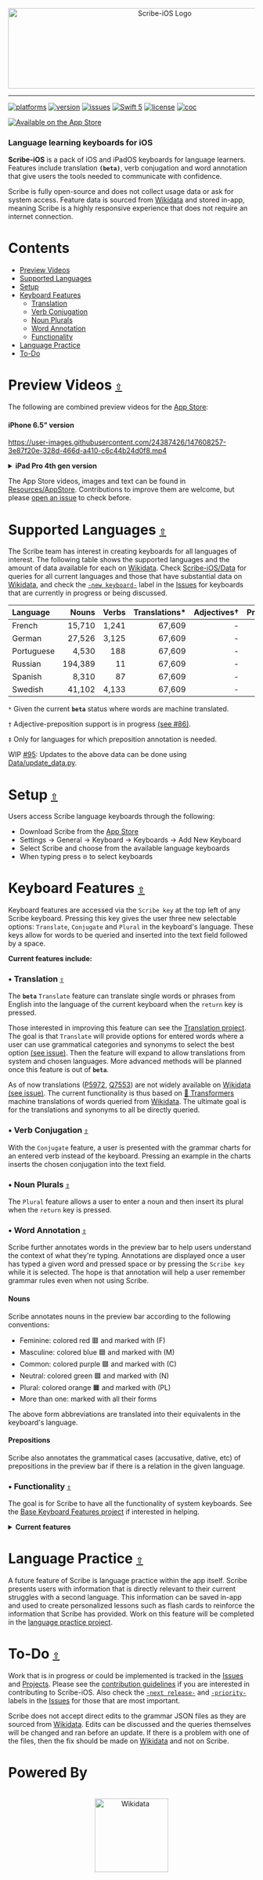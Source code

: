 <div align="center">
  <a href="https://github.com/scribe-org/Scribe-iOS"><img src="https://raw.githubusercontent.com/scribe-org/Scribe-iOS/main/Resources/Scribe/Scribe-iOS_logo_transparent.png" width=624 height=164 alt="Scribe-iOS Logo"></a>
</div>

---

<!---
[![ci](https://img.shields.io/github/workflow/status/scribe-org/Scribe-iOS/CI?logo=github)](https://github.com/scribe-org/Scribe-iOS/actions?query=workflow%3ACI)
--->

[![platforms](https://img.shields.io/badge/platforms-iOS%20│%20iPadOS-999999.svg)](https://apps.apple.com/app/scribe-language-keyboards/id1596613886)
[![version](https://img.shields.io/github/v/release/scribe-org/Scribe-iOS?color=%2300550&sort=semver)](https://github.com/scribe-org/Scribe-iOS/releases/)
[![issues](https://img.shields.io/github/issues/scribe-org/Scribe-iOS)](https://github.com/scribe-org/Scribe-iOS/issues)
[![Swift 5](https://img.shields.io/badge/Swift-5-blue.svg)](https://github.com/scribe-org/Scribe-iOS/blob/main/CONTRIBUTING.md)
[![license](https://img.shields.io/github/license/scribe-org/Scribe-iOS.svg)](https://github.com/scribe-org/Scribe-iOS/blob/main/LICENSE.txt)
[![coc](https://img.shields.io/badge/coc-Contributor%20Covenant-ff69b4.svg)](https://github.com/scribe-org/Scribe-iOS/blob/main/.github/CODE_OF_CONDUCT.md)

[![Available on the App Store](http://cl.ly/WouG/Download_on_the_App_Store_Badge_US-UK_135x40.svg)](https://apps.apple.com/app/scribe-language-keyboards/id1596613886)

<!---
Also available on [Android](https://github.com/scribe-org/Scribe-Android).
--->

### Language learning keyboards for iOS

**Scribe-iOS** is a pack of iOS and iPadOS keyboards for language learners. Features include translation **`(beta)`**, verb conjugation and word annotation that give users the tools needed to communicate with confidence.

Scribe is fully open-source and does not collect usage data or ask for system access. Feature data is sourced from [Wikidata](https://www.wikidata.org/) and stored in-app, meaning Scribe is a highly responsive experience that does not require an internet connection.

# **Contents**<a id="contents"></a>

- [Preview Videos](#preview-videos)
- [Supported Languages](#supported-languages)
- [Setup](#setup)
- [Keyboard Features](#keyboard-features)
  - [Translation](#translation)
  - [Verb Conjugation](#verb-conjugation)
  - [Noun Plurals](#noun-plurals)
  - [Word Annotation](#word-annotation)
  - [Functionality](#functionality)
- [Language Practice](#language-practice)
- [To-Do](#to-do)

# Preview Videos [`⇧`](#contents) <a id="preview-videos"></a>

The following are combined preview videos for the [App Store](https://apps.apple.com/app/scribe-language-keyboards/id1596613886):

#### iPhone 6.5" version

https://user-images.githubusercontent.com/24387426/147608257-3e87f20e-328d-466d-a410-c6c44b24d0f8.mp4

<details><summary><strong>iPad Pro 4th gen version</strong></summary>
<p>

https://user-images.githubusercontent.com/24387426/147608312-0818cdd0-a5b6-46c4-97bc-2545f81044b2.mp4

</p>
</details>

The App Store videos, images and text can be found in [Resources/AppStore](https://github.com/scribe-org/Scribe-iOS/blob/main/Resources/AppStore/). Contributions to improve them are welcome, but please [open an issue](https://github.com/scribe-org/Scribe-iOS/issues/new) to check before.

# Supported Languages [`⇧`](#contents) <a id="supported-languages"></a>

The Scribe team has interest in creating keyboards for all languages of interest. The following table shows the supported languages and the amount of data available for each on [Wikidata](https://www.wikidata.org/). Check [Scribe-iOS/Data](https://github.com/scribe-org/Scribe-iOS/tree/main/Data) for queries for all current languages and those that have substantial data on [Wikidata](https://www.wikidata.org/), and check the [`-new keyboard-`](https://github.com/scribe-org/Scribe-iOS/issues?q=is%3Aissue+is%3Aopen+label%3A%22-new+keyboard-%22) label in the [Issues](https://github.com/scribe-org/Scribe-iOS/issues) for keyboards that are currently in progress or being discussed.

| Language   |   Nouns | Verbs | Translations\* | Adjectives† | Prepositions‡ |
| :--------- | ------: | ----: | -------------: | ----------: | ------------: |
| French     |  15,710 | 1,241 |         67,609 |           - |             - |
| German     |  27,526 | 3,125 |         67,609 |           - |           188 |
| Portuguese |   4,530 |   188 |         67,609 |           - |             - |
| Russian    | 194,389 |    11 |         67,609 |           - |            12 |
| Spanish    |   8,310 |    87 |         67,609 |           - |             - |
| Swedish    |  41,102 | 4,133 |         67,609 |           - |             - |

`*` Given the current **`beta`** status where words are machine translated.

`†` Adjective-preposition support is in progress [(see #86)](https://github.com/scribe-org/Scribe-iOS/issues/86).

`‡` Only for languages for which preposition annotation is needed.

WIP [#95](https://github.com/scribe-org/Scribe-iOS/issues/95): Updates to the above data can be done using [Data/update_data.py](https://github.com/scribe-org/Scribe-iOS/tree/main/Data/update_data.py).

# Setup [`⇧`](#contents) <a id="setup"></a>

Users access Scribe language keyboards through the following:

- Download Scribe from the [App Store](https://apps.apple.com/app/scribe-language-keyboards/id1596613886)
- Settings -> General -> Keyboard -> Keyboards -> Add New Keyboard
- Select Scribe and choose from the available language keyboards
- When typing press `🌐` to select keyboards

# Keyboard Features [`⇧`](#contents) <a id="keyboard-features"></a>

Keyboard features are accessed via the `Scribe key` at the top left of any Scribe keyboard. Pressing this key gives the user three new selectable options: `Translate`, `Conjugate` and `Plural` in the keyboard's language. These keys allow for words to be queried and inserted into the text field followed by a space.

**Current features include:**

### • Translation [`⇧`](#contents) <a id="translation"></a>

The **`beta`** `Translate` feature can translate single words or phrases from English into the language of the current keyboard when the `return` key is pressed.

Those interested in improving this feature can see the [Translation project](https://github.com/scribe-org/Scribe-iOS/projects/1). The goal is that `Translate` will provide options for entered words where a user can use grammatical categories and synonyms to select the best option [(see issue)](https://github.com/scribe-org/Scribe-iOS/issues/49). Then the feature will expand to allow translations from system and chosen languages. More advanced methods will be planned once this feature is out of **`beta`**.

As of now translations ([P5972](https://www.wikidata.org/wiki/Property:P5972), [Q7553](https://www.wikidata.org/wiki/Q7553)) are not widely available on [Wikidata](https://www.wikidata.org/) [(see issue)](https://github.com/scribe-org/Scribe-iOS/issues/40). The current functionality is thus based on [🤗 Transformers](https://github.com/huggingface/transformers) machine translations of words queried from [Wikidata](https://www.wikidata.org/). The ultimate goal is for the translations and synonyms to all be directly queried.

### • Verb Conjugation [`⇧`](#contents) <a id="verb-conjugation"></a>

With the `Conjugate` feature, a user is presented with the grammar charts for an entered verb instead of the keyboard. Pressing an example in the charts inserts the chosen conjugation into the text field.

### • Noun Plurals [`⇧`](#contents) <a id="noun-plurals"></a>

The `Plural` feature allows a user to enter a noun and then insert its plural when the `return` key is pressed.

### • Word Annotation [`⇧`](#contents) <a id="word-annotation"></a>

Scribe further annotates words in the preview bar to help users understand the context of what they're typing. Annotations are displayed once a user has typed a given word and pressed space or by pressing the `Scribe key` while it is selected. The hope is that annotation will help a user remember grammar rules even when not using Scribe.

#### Nouns

Scribe annotates nouns in the preview bar according to the following conventions:

- Feminine: colored red 🟥 and marked with (F)
- Masculine: colored blue 🟦 and marked with (M)
- Common: colored purple 🟪 and marked with (C)
- Neutral: colored green 🟩 and marked with (N)
- Plural: colored orange 🟧 and marked with (PL)
- More than one: marked with all their forms

The above form abbreviations are translated into their equivalents in the keyboard's language.

#### Prepositions

Scribe also annotates the grammatical cases (accusative, dative, etc) of prepositions in the preview bar if there is a relation in the given language.

### • Functionality [`⇧`](#contents) <a id="functionality"></a>

The goal is for Scribe to have all the functionality of system keyboards. See the [Base Keyboard Features project](https://github.com/scribe-org/Scribe-iOS/projects/6) if interested in helping.

<details><summary><strong>Current features</strong></summary>
<p>

- iPhone and iPad support
- Dynamic layouts for cross-device performance
- Portrait and landscape modes
- Dark mode compatibility
- Auto-capitalization following `.`, `?` and `!`
- The double space period shortcut
- Typing `'` returns to the alphabetic keyboard
- Typing `,`, `?` or `!` and then `space` returns to the alphabetic keyboard
- Hold-to-select characters for letters and symbols [(WIP - see project)](https://github.com/scribe-org/Scribe-iOS/projects/2)

</p>
</details>

# Language Practice [`⇧`](#contents) <a id="language-practice"></a>

A future feature of Scribe is language practice within the app itself. Scribe presents users with information that is directly relevant to their current struggles with a second language. This information can be saved in-app and used to create personalized lessons such as flash cards to reinforce the information that Scribe has provided. Work on this feature will be completed in the [language practice project](https://github.com/scribe-org/Scribe-iOS/projects/7).

# To-Do [`⇧`](#contents) <a id="to-do"></a>

Work that is in progress or could be implemented is tracked in the [Issues](https://github.com/scribe-org/Scribe-iOS/issues) and [Projects](https://github.com/scribe-org/Scribe-iOS/projects). Please see the [contribution guidelines](https://github.com/scribe-org/Scribe-iOS/blob/main/CONTRIBUTING.md) if you are interested in contributing to Scribe-iOS. Also check the [`-next release-`](https://github.com/scribe-org/Scribe-iOS/labels/-next%20release-) and [`-priority-`](https://github.com/scribe-org/Scribe-iOS/labels/-priority-) labels in the [Issues](https://github.com/scribe-org/Scribe-iOS/issues) for those that are most important.

Scribe does not accept direct edits to the grammar JSON files as they are sourced from [Wikidata](https://www.wikidata.org/). Edits can be discussed and the queries themselves will be changed and ran before an update. If there is a problem with one of the files, then the fix should be made on [Wikidata](https://www.wikidata.org/) and not on Scribe.

<!---
# Featured By

<div align="center">
  <br>
  <a href="https://tech-news.wikimedia.de/en/homepage/"><img width="300" src="https://raw.githubusercontent.com/scribe-org/Scribe-iOS/main/Resources/GitHub/Images/wikimedia_deutschland_logo.png" alt="Wikimedia Tech News"></a>
  <br>
</div>
--->

# Powered By

<div align="center">
  <br>
  <a href="https://www.wikidata.org/"><img height="150" src="https://raw.githubusercontent.com/scribe-org/Scribe-iOS/main/Resources/GitHub/Images/wikidata_logo.png" alt="Wikidata"></a>
  <br>
</div>
